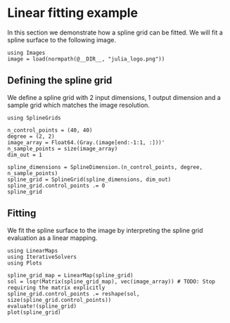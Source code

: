 # Linear fitting example

In this section we demonstrate how a spline grid can be fitted. We will fit a spline surface to the following image.

```@example tutorial
using Images
image = load(normpath(@__DIR__, "julia_logo.png"))
```

## Defining the spline grid

We define a spline grid with 2 input dimensions, 1 output dimension and a sample grid which matches the image resolution.

```@example tutorial
using SplineGrids

n_control_points = (40, 40)
degree = (2, 2)
image_array = Float64.(Gray.(image[end:-1:1, :]))'
n_sample_points = size(image_array)
dim_out = 1

spline_dimensions = SplineDimension.(n_control_points, degree, n_sample_points)
spline_grid = SplineGrid(spline_dimensions, dim_out)
spline_grid.control_points .= 0
spline_grid
```

## Fitting

We fit the spline surface to the image by interpreting the spline grid evaluation as a linear mapping.

```@example tutorial
using LinearMaps
using IterativeSolvers
using Plots

spline_grid_map = LinearMap(spline_grid)
sol = lsqr(Matrix(spline_grid_map), vec(image_array)) # TODO: Stop requiring the matrix explicitly
spline_grid.control_points .= reshape(sol, size(spline_grid.control_points))
evaluate!(spline_grid)
plot(spline_grid)
```